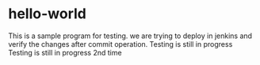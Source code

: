 # hello-world

This is a sample program for testing.
we are trying to deploy in jenkins and verify the changes after commit operation.
Testing is still in progress
Testing is still in progress 2nd time
